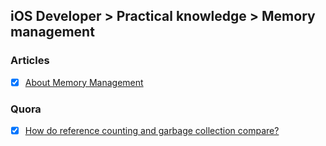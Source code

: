 ## iOS Developer > Practical knowledge > Memory management

### Articles
- [x] [About Memory Management](https://developer.apple.com/library/content/documentation/Cocoa/Conceptual/MemoryMgmt/Articles/MemoryMgmt.html)

### Quora
- [x] [How do reference counting and garbage collection compare?](https://www.quora.com/How-do-reference-counting-and-garbage-collection-compare)


